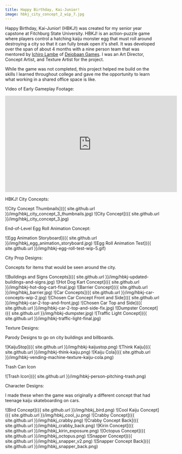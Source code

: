 ```yaml
---
title: Happy Birthday, Kai-Junior!
image: hbkj_city_concept_2_wip_7.jpg
---
```


Happy Birthday, Kai-Junior! (HBKJ!) was created for my senior year capstone at Fitchburg State University. HBKJ! is an action-puzzle game where players control a hatching kaiju monster egg that must roll around destroying a city so that it can fully break open it's shell. It was developed over the span of about 4 months with a nine person team that was mentored by [Ichiro Lambe](http://www.ichiro.ninja/) of [Dejobaan Games](http://www.dejobaan.com/). I was an Art Director, Concept Artist, and Texture Artist for the project.

While the game was not completed, this project helped me build on the skills I learned throughout college and gave me the opportunity to learn what working in a shared office space is like.

Video of Early Gameplay Footage:

<iframe width="560" height="315" src="https://www.youtube.com/embed/mgxDuZaSL1c" frameborder="0" allow="autoplay; encrypted-media" allowfullscreen></iframe>

HBKJ! City Concepts:

![City Concept Thumbnails]({{ site.github.url }}/img/hbkj_city_concept_3_thumbnails.jpg)
![City Concept]({{ site.github.url }}/img/hbkj_city_concept_3.jpg)

End-of-Level Egg Roll Animation Concept:

![Egg Animation Storyboard]({{ site.github.url }}/img/hbkj_egg_animation_storyboard.jpg)
![Egg Roll Animation Test]({{ site.github.url }}/img/hbkj-egg-roll-test-wip-5.gif)

City Prop Designs:

Concepts for items that would be seen around the city.

![Buildings and Signs Concepts]({{ site.github.url }}/img/hbkj-updated-buildings-and-signs.jpg)
![Hot Dog Kart Concept]({{ site.github.url }}/img/hbkj-hot-dog-cart-final.jpg)
![Barrier Concept]({{ site.github.url }}/img/hbkj_barrier.jpg)
![Car Concepts]({{ site.github.url }}/img/hbkj-car-concepts-wip-2.jpg)
![Chosen Car Concept Front and Side]({{ site.github.url }}/img/hbkj-car-2-top-and-front.jpg)
![Chosen Car Top and Side]({{ site.github.url }}/img/hbkj-car-2-top-and-side-fix.jpg)
![Dumpster Concept]({{ site.github.url }}/img/hbkj-dumpster.jpg)
![Traffic Light Concept]({{ site.github.url }}/img/hbkj-traffic-light-final.jpg)

Texture Designs:

Parody Designs to go on city buildings and billboards.

![KaijuStop]({{ site.github.url }}/img/hbkj-kaijustop.png)
![Think Kaiju]({{ site.github.url }}/img/hbkj-think-kaiju.png)
![Kaiju Cola]({{ site.github.url }}/img/hbkj-vending-machine-texture-kaiju-cola.png)

Trash Can Icon

![Trash Icon]({{ site.github.url }}/img/hbkj-person-pitching-trash.png)

Character Designs:

I made these when the game was originally a different concept that had teenage kaiju skateboarding on cars.

![Bird Concept]({{ site.github.url }}/img/hbkj_bird.png)
![Cool Kaiju Concept]({{ site.github.url }}/img/hbkj_cool_ju.png)
![Crabby Concept]({{ site.github.url }}/img/hbkj_crabby.png)
![Crabby Concept Back]({{ site.github.url }}/img/hbkj_crabby_back.png)
![Kirin Concept]({{ site.github.url }}/img/hbkj_kirin_exposure.png)
![Octopus Concept]({{ site.github.url }}/img/hbkj_octopus.png)
![Snapper Concept]({{ site.github.url }}/img/hbkj_snapper_v2.png)
![Snapper Concept Back]({{ site.github.url }}/img/hbkj_snapper_back.png)
